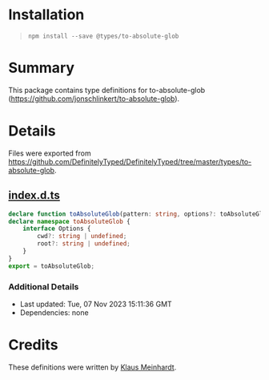 # Installation
> `npm install --save @types/to-absolute-glob`

# Summary
This package contains type definitions for to-absolute-glob (https://github.com/jonschlinkert/to-absolute-glob).

# Details
Files were exported from https://github.com/DefinitelyTyped/DefinitelyTyped/tree/master/types/to-absolute-glob.
## [index.d.ts](https://github.com/DefinitelyTyped/DefinitelyTyped/tree/master/types/to-absolute-glob/index.d.ts)
````ts
declare function toAbsoluteGlob(pattern: string, options?: toAbsoluteGlob.Options): string;
declare namespace toAbsoluteGlob {
    interface Options {
        cwd?: string | undefined;
        root?: string | undefined;
    }
}
export = toAbsoluteGlob;

````

### Additional Details
 * Last updated: Tue, 07 Nov 2023 15:11:36 GMT
 * Dependencies: none

# Credits
These definitions were written by [Klaus Meinhardt](https://github.com/ajafff).
